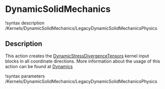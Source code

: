 # DynamicSolidMechanics

!syntax description /Kernels/DynamicSolidMechanics/LegacyDynamicSolidMechanicsPhysics

## Description

This action creates the [DynamicStressDivergenceTensors](/DynamicStressDivergenceTensors.md) kernel input blocks in all coordinate directions. More information about the usage of this action can be found at [Dynamics](/Dynamics.md)

!syntax parameters /Kernels/DynamicSolidMechanics/LegacyDynamicSolidMechanicsPhysics
